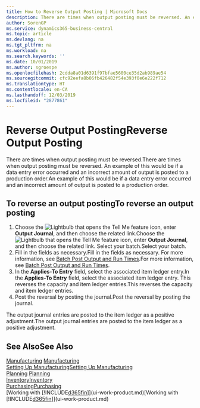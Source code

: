 ```yaml
---
title: How to Reverse Output Posting | Microsoft Docs
description: There are times when output posting must be reversed. An example of this would be if a data entry error occurred and an incorrect amount of output is posted to a production order.
author: SorenGP
ms.service: dynamics365-business-central
ms.topic: article
ms.devlang: na
ms.tgt_pltfrm: na
ms.workload: na
ms.search.keywords: ''
ms.date: 10/01/2019
ms.author: sgroespe
ms.openlocfilehash: 2cdda8a01d6391f97bfae5600ce35d2ab989ae54
ms.sourcegitcommit: cfc92eefa8b06fb426482f54e393f0e6e222f712
ms.translationtype: HT
ms.contentlocale: en-CA
ms.lasthandoff: 12/03/2019
ms.locfileid: "2877861"
---
```

# <a name="reverse-output-posting"></a><span data-ttu-id="2cfd9-104">Reverse Output Posting</span><span class="sxs-lookup"><span data-stu-id="2cfd9-104">Reverse Output Posting</span></span>
<span data-ttu-id="2cfd9-105">There are times when output posting must be reversed.</span><span class="sxs-lookup"><span data-stu-id="2cfd9-105">There are times when output posting must be reversed.</span></span> <span data-ttu-id="2cfd9-106">An example of this would be if a data entry error occurred and an incorrect amount of output is posted to a production order.</span><span class="sxs-lookup"><span data-stu-id="2cfd9-106">An example of this would be if a data entry error occurred and an incorrect amount of output is posted to a production order.</span></span>  

## <a name="to-reverse-an-output-posting"></a><span data-ttu-id="2cfd9-107">To reverse an output posting</span><span class="sxs-lookup"><span data-stu-id="2cfd9-107">To reverse an output posting</span></span>  
1.  <span data-ttu-id="2cfd9-108">Choose the ![Lightbulb that opens the Tell Me feature](media/ui-search/search_small.png "Tell me what you want to do") icon, enter **Output Journal**, and then choose the related link.</span><span class="sxs-lookup"><span data-stu-id="2cfd9-108">Choose the ![Lightbulb that opens the Tell Me feature](media/ui-search/search_small.png "Tell me what you want to do") icon, enter **Output Journal**, and then choose the related link.</span></span> <span data-ttu-id="2cfd9-109">Select your batch.</span><span class="sxs-lookup"><span data-stu-id="2cfd9-109">Select your batch.</span></span>  
2. <span data-ttu-id="2cfd9-110">Fill in the fields as necessary.</span><span class="sxs-lookup"><span data-stu-id="2cfd9-110">Fill in the fields as necessary.</span></span> <span data-ttu-id="2cfd9-111">For more information, see [Batch Post Output and Run Times](production-how-to-post-output-quantity.md).</span><span class="sxs-lookup"><span data-stu-id="2cfd9-111">For more information, see [Batch Post Output and Run Times](production-how-to-post-output-quantity.md).</span></span>
3.  <span data-ttu-id="2cfd9-112">In the **Applies-To Entry** field, select the associated item ledger entry.</span><span class="sxs-lookup"><span data-stu-id="2cfd9-112">In the **Applies-To Entry** field, select the associated item ledger entry.</span></span> <span data-ttu-id="2cfd9-113">This reverses the capacity and item ledger entries.</span><span class="sxs-lookup"><span data-stu-id="2cfd9-113">This reverses the capacity and item ledger entries.</span></span>  
4. <span data-ttu-id="2cfd9-114">Post the reversal by posting the journal.</span><span class="sxs-lookup"><span data-stu-id="2cfd9-114">Post the reversal by posting the journal.</span></span>  

<span data-ttu-id="2cfd9-115">The output journal entries are posted to the item ledger as a positive adjustment.</span><span class="sxs-lookup"><span data-stu-id="2cfd9-115">The output journal entries are posted to the item ledger as a positive adjustment.</span></span>  

## <a name="see-also"></a><span data-ttu-id="2cfd9-116">See Also</span><span class="sxs-lookup"><span data-stu-id="2cfd9-116">See Also</span></span>  
 <span data-ttu-id="2cfd9-117">[Manufacturing](production-manage-manufacturing.md)  </span><span class="sxs-lookup"><span data-stu-id="2cfd9-117">[Manufacturing](production-manage-manufacturing.md)  </span></span>  
 [<span data-ttu-id="2cfd9-118">Setting Up Manufacturing</span><span class="sxs-lookup"><span data-stu-id="2cfd9-118">Setting Up Manufacturing</span></span>](production-configure-production-processes.md)  
 <span data-ttu-id="2cfd9-119">[Planning](production-planning.md)    </span><span class="sxs-lookup"><span data-stu-id="2cfd9-119">[Planning](production-planning.md)    </span></span>  
 [<span data-ttu-id="2cfd9-120">Inventory</span><span class="sxs-lookup"><span data-stu-id="2cfd9-120">Inventory</span></span>](inventory-manage-inventory.md)  
 [<span data-ttu-id="2cfd9-121">Purchasing</span><span class="sxs-lookup"><span data-stu-id="2cfd9-121">Purchasing</span></span>](purchasing-manage-purchasing.md)  
 <span data-ttu-id="2cfd9-122">[Working with [!INCLUDE[d365fin](includes/d365fin_md.md)]](ui-work-product.md)</span><span class="sxs-lookup"><span data-stu-id="2cfd9-122">[Working with [!INCLUDE[d365fin](includes/d365fin_md.md)]](ui-work-product.md)</span></span>  
